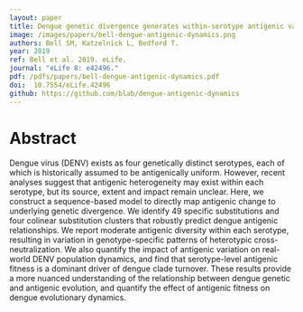 ```yaml
---
layout: paper
title: Dengue genetic divergence generates within-serotype antigenic variation, but serotypes dominate evolutionary dynamics
image: /images/papers/bell-dengue-antigenic-dynamics.png
authors: Bell SM, Katzelnick L, Bedford T.
year: 2019
ref: Bell et al. 2019. eLife.
journal: "eLife 8: e42496."
pdf: /pdfs/papers/bell-dengue-antigenic-dynamics.pdf
doi:  10.7554/eLife.42496
github: https://github.com/blab/dengue-antigenic-dynamics
---
```


# Abstract

Dengue virus (DENV) exists as four genetically distinct serotypes, each of which is historically assumed to be antigenically uniform. However, recent analyses suggest that antigenic heterogeneity may exist within each serotype, but its source, extent and impact remain unclear. Here, we construct a sequence-based model to directly map antigenic change to underlying genetic divergence. We identify 49 specific substitutions and four colinear substitution clusters that robustly predict dengue antigenic relationships. We report moderate antigenic diversity within each serotype, resulting in variation in genotype-specific patterns of heterotypic cross-neutralization. We also quantify the impact of antigenic variation on real-world DENV population dynamics, and find that serotype-level antigenic fitness is a dominant driver of dengue clade turnover. These results provide a more nuanced understanding of the relationship between dengue genetic and antigenic evolution, and quantify the effect of antigenic fitness on dengue evolutionary dynamics.
